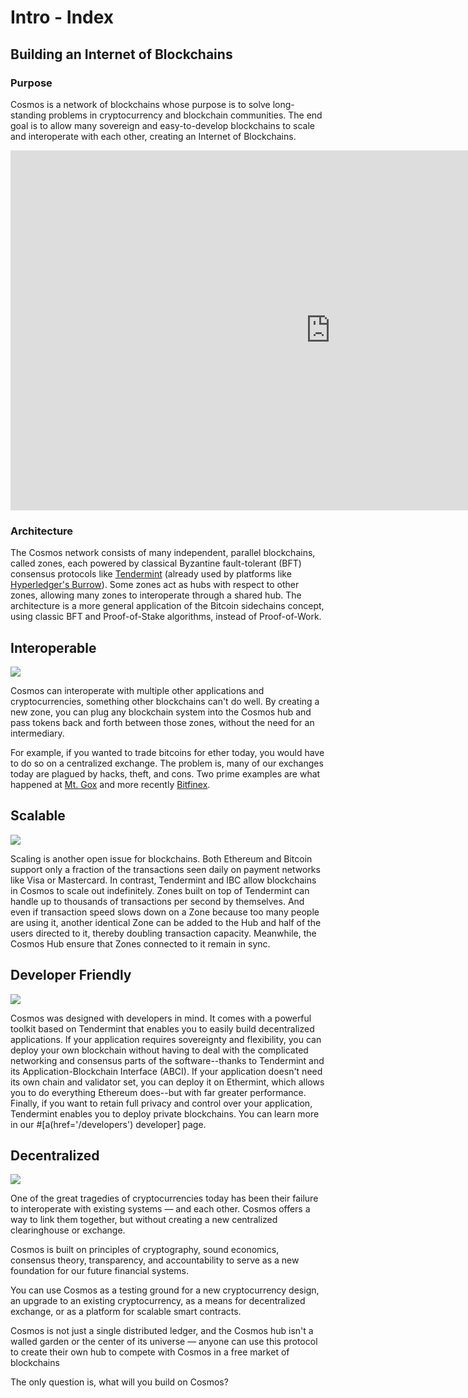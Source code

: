 # Intro - Index

## Building an Internet of Blockchains

### Purpose

Cosmos is a network of blockchains whose purpose is to solve long-standing problems in cryptocurrency and blockchain communities. The end goal is to allow many sovereign and easy-to-develop blockchains to scale and interoperate with each other, creating an Internet of Blockchains.

<iframe src="https://player.vimeo.com/video/183530279?title=0&byline=0&portrait=0" width="1024" height="576" frameborder="0" webkitallowfullscreen mozallowfullscreen allowfullscreen></iframe>

### Architecture

The Cosmos network consists of many independent, parallel blockchains, called zones, each powered by classical Byzantine fault-tolerant (BFT) consensus protocols like [Tendermint](https://tendermint.com) (already used by platforms like [Hyperledger's Burrow](https://github.com/hyperledger/burrow)). Some zones act as hubs with respect to other zones, allowing many zones to interoperate through a shared hub. The architecture is a more general application of the Bitcoin sidechains concept, using classic BFT and Proof-of-Stake algorithms, instead of Proof-of-Work.

## Interoperable

<div class="image"><img src="public/diagrams/ex_dist_exchange.png"></div>

Cosmos can interoperate with multiple other applications and cryptocurrencies, something other blockchains can't do well. By creating a new zone, you can plug any blockchain system into the Cosmos hub and pass tokens back and forth between those zones, without the need for an intermediary.

For example, if you wanted to trade bitcoins for ether today, you would have to do so on a centralized exchange. The problem is, many of our exchanges today are plagued by hacks, theft, and cons. Two prime examples are what happened at [Mt. Gox](http://www.thedailybeast.com/articles/2016/05/19/behind-the-biggest-bitcoin-heist-in-history-inside-the-implosion-of-mt-gox.html) and more recently [Bitfinex](http://www.reuters.com/article/us-bitfinex-hacked-hongkong-idUSKCN10E0KP).

## Scalable

<div class="image"><img src="public/diagrams/ex_evm_sharding.png"></div>

Scaling is another open issue for blockchains. Both Ethereum and Bitcoin support only a fraction of the transactions seen daily on payment networks like Visa or Mastercard. In contrast, Tendermint and IBC allow blockchains in Cosmos to scale out indefinitely. Zones built on top of Tendermint can handle up to thousands of transactions per second by themselves. And even if transaction speed slows down on a Zone because too many people are using it, another identical Zone can be added to the Hub and half of the users directed to it, thereby doubling transaction capacity. Meanwhile, the Cosmos Hub ensure that Zones connected to it remain in sync.

## Developer Friendly

<div class="image"><img src="public/diagrams/ex_evm_upgrading.png"></div>

Cosmos was designed with developers in mind. It comes with a powerful toolkit based on Tendermint that enables you to easily build decentralized applications. If your application requires sovereignty and flexibility, you can deploy your own blockchain without having to deal with the complicated networking and consensus parts of the software--thanks to Tendermint and its Application-Blockchain Interface (ABCI). If your application doesn't need its own chain and validator set, you can deploy it on Ethermint, which allows you to do everything Ethereum does--but with far greater performance. Finally, if you want to retain full privacy and control over your application, Tendermint enables you to deploy private blockchains. You can learn more in our #[a(href='/developers') developer] page.

## Decentralized

<div class="image"><img src="public/diagrams/ex_network.png"></div>

One of the great tragedies of cryptocurrencies today has been their failure to interoperate with existing systems — and each other. Cosmos offers a way to link them together, but without creating a new centralized clearinghouse or exchange.

Cosmos is built on principles of cryptography, sound economics, consensus theory, transparency, and accountability to serve as a new foundation for our future financial systems.

You can use Cosmos as a testing ground for a new cryptocurrency design, an upgrade to an existing cryptocurrency, as a means for decentralized exchange, or as a platform for scalable smart contracts.

Cosmos is not just a single distributed ledger, and the Cosmos hub isn't a walled garden or the center of its universe — anyone can use this protocol to create their own hub to compete with Cosmos in a free market of blockchains

The only question is, what will you build on Cosmos?
